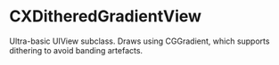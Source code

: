 # CXDitheredGradientView
Ultra-basic UIView subclass. Draws using CGGradient, which supports dithering to avoid banding artefacts.
